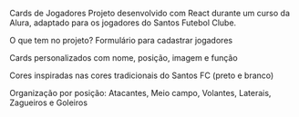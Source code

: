 Cards de Jogadores 
Projeto desenvolvido com React durante um curso da Alura, adaptado para os jogadores do Santos Futebol Clube.

O que tem no projeto?
Formulário para cadastrar jogadores

Cards personalizados com nome, posição, imagem e função

Cores inspiradas nas cores tradicionais do Santos FC (preto e branco)

Organização por posição: Atacantes, Meio campo, Volantes, Laterais, Zagueiros e Goleiros
